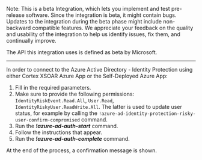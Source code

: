 Note: This is a beta Integration, which lets you implement and test pre-release software. Since the integration is beta, it might contain bugs. Updates to the integration during the beta phase might include non-backward compatible features. We appreciate your feedback on the quality and usability of the integration to help us identify issues, fix them, and continually improve.

The API this integration uses is defined as beta by Microsoft.

---

In order to connect to the Azure Active Directory - Identity Protection using either Cortex XSOAR Azure App or the Self-Deployed Azure App:
1. Fill in the required parameters.
2. Make sure to provide the following permissions: `IdentityRiskEvent.Read.All`, `User.Read`, `IdentityRiskyUser.ReadWrite.All`. The latter is used to update user status, for example by calling the `!azure-ad-identity-protection-risky-user-confirm-compromised` command.
3. Run the ***!azure-ad-auth-start*** command. 
4. Follow the instructions that appear.
5. Run the ***!azure-ad-auth-complete*** command.

At the end of the process, a confirmation message is shown. 
